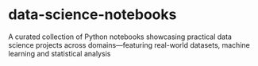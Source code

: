 # data-science-notebooks
A curated collection of Python notebooks showcasing practical data science projects across domains—featuring real-world datasets, machine learning and statistical analysis
